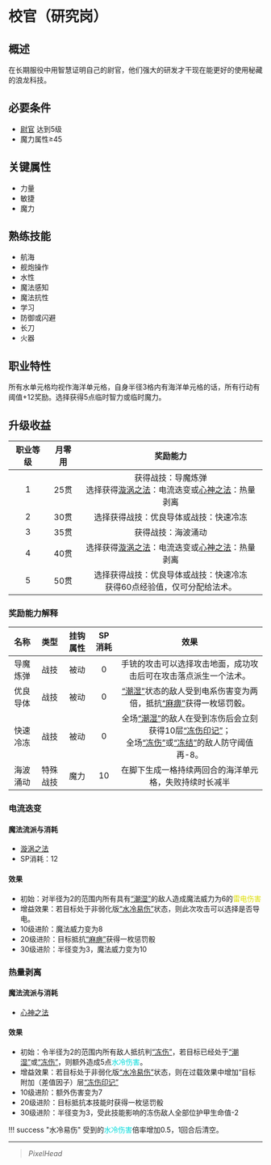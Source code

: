 # 校官（研究岗）

## 概述

在长期服役中用智慧证明自己的尉官，他们强大的研发才干现在能更好的使用秘藏的浪龙科技。

## 必要条件

* <a href="../lieutenant" target="_blank">尉官</a>
达到5级
* 魔力属性≥45

## 关键属性

* 力量
* 敏捷
* 魔力

## 熟练技能

* 航海
* 舰炮操作
* 水性
* 魔法感知
* 魔法抗性
* 学习
* 防御或闪避
* 长刀
* 火器

## 职业特性

所有水单元格均视作海洋单元格，自身半径3格内有海洋单元格的话，所有行动有阈值+12奖励。选择获得5点临时智力或临时魔力。

## 升级收益

职业等级|月零用|奖励能力
:--:|:--:|:--:
1|25贯|获得战技：导魔炼弹<br>选择获得<a href="/rules/V4.x rules/8·magic/#_10" target="_blank">漩涡之法</a>：电流迭变或<a href="/rules/V4.x rules/8·magic/#_14" target="_blank">心神之法</a>：热量剥离
2|30贯|选择获得战技：优良导体或战技：快速冷冻
3|35贯|获得战技：海波涌动
4|40贯|选择获得<a href="/rules/V4.x rules/8·magic/#_10" target="_blank">漩涡之法</a>：电流迭变或<a href="/rules/V4.x rules/8·magic/#_14" target="_blank">心神之法</a>：热量剥离
5|50贯|选择获得战技：优良导体或战技：快速冷冻<br>获得60点经验值，仅可分配给法术。

### 奖励能力解释

名称|类型|挂钩属性|SP消耗|效果
:--:|:--:|:--:|:--:|:--:
导魔炼弹|战技|被动|0|手铳的攻击可以选择攻击地面，成功攻击后可在攻击落点派生一个法术。
优良导体|战技|被动|0|<a href="../../../../status/normal/#潮湿" target="_blank">“潮湿”</a>状态的敌人受到电系伤害变为两倍，抵抗<a href="../../../../status/normal/#麻痹" target="_blank">“麻痹”</a>获得一枚惩罚骰。
快速冷冻|战技|被动|0|全场<a href="../../../../status/normal/#潮湿" target="_blank">“潮湿”</a>的敌人在受到冻伤后会立刻获得10层<a href="../../../../status/mark/#冻伤印记" target="_blank">“冻伤印记”</a>；<br>全场<a href="../../../../status/normal/#冻伤" target="_blank">“冻伤”</a>或<a href="../../../../status/normal/#冻结" target="_blank">“冻结”</a>的敌人防守阈值再-8。
海波涌动|特殊战技|魔力|10|在脚下生成一格持续两回合的海洋单元格，失败持续时长减半

### 电流迭变

#### 魔法流派与消耗

* <a href="/rules/V4.x rules/8·magic/#_10" target="_blank">漩涡之法</a>
* SP消耗：12

#### 效果

* 初始：对半径为2的范围内所有具有<a href="../../../../status/normal/#潮湿" target="_blank">“潮湿”</a>的敌人造成魔法威力为6的<font color="#dddd00">雷电伤害</font>
* 增益效果：若目标处于非弱化版<a href="../../../../status/normal/#水冷易伤" target="_blank">“水冷易伤”</a>状态，则此次攻击可以选择是否导电。
* 10级进阶：魔法威力变为8
* 20级进阶：目标抵抗<a href="../../../../status/normal/#麻痹" target="_blank">“麻痹”</a>获得一枚惩罚骰
* 30级进阶：半径变为3，魔法威力变为10

### 热量剥离

#### 魔法流派与消耗

* <a href="/rules/V4.x rules/8·magic/#_14" target="_blank">心神之法</a>

#### 效果

* 初始：令半径为2的范围内所有敌人抵抗判<a href="../../../../status/normal/#冻伤" target="_blank">“冻伤”</a>，若目标已经处于<a href="../../../../status/normal/#潮湿" target="_blank">“潮湿”</a>或<a href="../../../../status/normal/#冻伤" target="_blank">“冻伤”</a>，则额外造成5点<font color="#00dbdb">水冷伤害</font>。
* 增益效果：若目标处于非弱化版<a href="../../../../status/normal/#水冷易伤" target="_blank">“水冷易伤”</a>状态，则在过载效果中增加“目标附加（差值因子）层<a href="../../../../status/mark/#冻伤印记" target="_blank">“冻伤印记”</a>
* 10级进阶：额外伤害变为7
* 20级进阶：目标抵抗本技能时获得一枚惩罚骰
* 30级进阶：半径变为3，受此技能影响的冻伤敌人全部位护甲生命值-2

!!! success "水冷易伤"
    受到的<font color="#00dbdb">水冷伤害</font>倍率增加0.5，1回合后清空。

---

> *PixelHead*